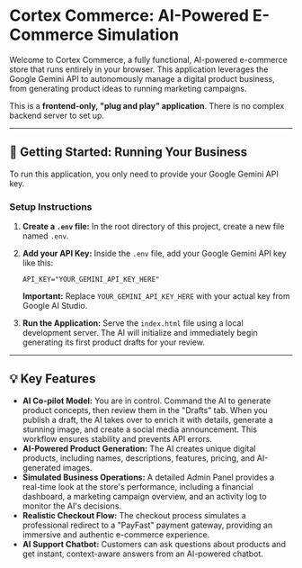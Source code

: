 # Cortex Commerce: AI-Powered E-Commerce Simulation

Welcome to Cortex Commerce, a fully functional, AI-powered e-commerce store that runs entirely in your browser. This application leverages the Google Gemini API to autonomously manage a digital product business, from generating product ideas to running marketing campaigns.

This is a **frontend-only, "plug and play" application**. There is no complex backend server to set up.

---

## 🚀 Getting Started: Running Your Business

To run this application, you only need to provide your Google Gemini API key.

### Setup Instructions

1.  **Create a `.env` file:** In the root directory of this project, create a new file named `.env`.

2.  **Add your API Key:** Inside the `.env` file, add your Google Gemini API key like this:

    ```
    API_KEY="YOUR_GEMINI_API_KEY_HERE"
    ```
    **Important:** Replace `YOUR_GEMINI_API_KEY_HERE` with your actual key from Google AI Studio.

3.  **Run the Application:** Serve the `index.html` file using a local development server. The AI will initialize and immediately begin generating its first product drafts for your review.

---

## 💡 Key Features

*   **AI Co-pilot Model:** You are in control. Command the AI to generate product concepts, then review them in the "Drafts" tab. When you publish a draft, the AI takes over to enrich it with details, generate a stunning image, and create a social media announcement. This workflow ensures stability and prevents API errors.
*   **AI-Powered Product Generation:** The AI creates unique digital products, including names, descriptions, features, pricing, and AI-generated images.
*   **Simulated Business Operations:** A detailed Admin Panel provides a real-time look at the store's performance, including a financial dashboard, a marketing campaign overview, and an activity log to monitor the AI's decisions.
*   **Realistic Checkout Flow:** The checkout process simulates a professional redirect to a "PayFast" payment gateway, providing an immersive and authentic e-commerce experience.
*   **AI Support Chatbot:** Customers can ask questions about products and get instant, context-aware answers from an AI-powered chatbot.